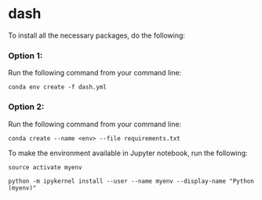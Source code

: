 # dash

To install all the necessary packages, do the following: 

### Option 1: 

Run the following command from your command line: 

`conda env create -f dash.yml`


### Option 2: 

Run the following command from your command line: 

`conda create --name <env> --file requirements.txt`


To make the environment available in Jupyter notebook, run the following: 

`source activate myenv`

`python -m ipykernel install --user --name myenv --display-name "Python (myenv)"`
